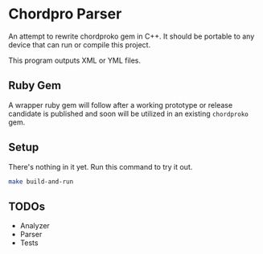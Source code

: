 # Chordpro Parser
An attempt to rewrite chordproko gem in C++. It should be portable to any device that can run or compile this project.

This program outputs XML or YML files.

## Ruby Gem
A wrapper ruby gem will follow after a working prototype or release candidate is published and soon will be utilized in an existing
`chordproko` gem.

## Setup
There's nothing in it yet. Run this command to try it out.
```sh
make build-and-run
```
## TODOs
+ Analyzer
+ Parser
+ Tests
